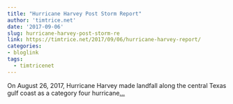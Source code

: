 ```yaml
---
title: "Hurricane Harvey Post Storm Report"
author: 'timtrice.net'
date: '2017-09-06'
slug: hurricane-harvey-post-storm-re
link: https://timtrice.net/2017/09/06/hurricane-harvey-report/
categories:
- bloglink
tags:
  - timtricenet
---
```


On August 26, 2017, Hurricane Harvey made landfall along the central Texas gulf coast as a category four hurricane[... <i class="fas fa-external-link-alt"></i>](https://timtrice.net/2017/09/06/hurricane-harvey-report/)

